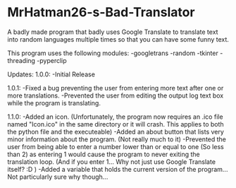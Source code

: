# MrHatman26-s-Bad-Translator
A badly made program that badly uses Google Translate to translate text into random languages multiple times so that you can have some funny text.

This program uses the following modules:
  -googletrans
  -random
  -tkinter
  -threading
  -pyperclip

Updates:
1.0.0:
  -Initial Release

1.0.1:
  -Fixed a bug preventing the user from entering more text after one or more translations.
  -Prevented the user from editing the output log text box while the program is translating.

1.1.0:
  -Added an icon. (Unfortunately, the program now requires an .ico file named "Icon.ico" in the same directory or it will crash. This applies to both the python file and   the executeable)
  -Added an about button that lists very minor information about the program. (Not really much to it)
  -Prevented the user from being able to enter a number lower than or equal to one (So less than 2) as entering 1 would cause the program to never exiting the             translation loop. (And if you enter 1... Why not just use Google Translate itself? :D )
  -Added a variable that holds the current version of the program... Not particularly sure why though...
